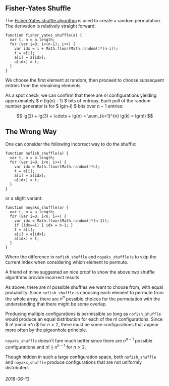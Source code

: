 Fisher-Yates Shuffle
---

The [Fisher-Yates shuffle algorithm](https://en.wikipedia.org/wiki/Fisher%E2%80%93Yates_shuffle) is used to create a random permutation.
The derivation is relatively straight forward:

```
function fisher_yates_shuffle(a) {
  var t, n = a.length;
  for (var i=0; i<(n-1); i++) {
    var idx = i + Math.floor(Math.random()*(n-i));
    t = a[i];
    a[i] = a[idx];
    a[idx] = t;
  }
}
```

We choose the first element at random, then
proceed to choose subsequent entries from the remaining elements.

As a spot check, we can confirm that there are $n!$ configurations
yielding approximately $ n (lg(n) - 1) $ bits of entropy.
Each poll of the random number generator is for $ lg(n-i) $ bits
over $n-1$ entries:

$$ lg(2) + lg(3) + \cdots + lg(n) = \sum_{k=1}^{n} lg(k) = lg(n!) $$

The Wrong Way
---

One can consider the following incorrect way to do the shuffle:

```
function nofish_shuffle(a) {
  var t, n = a.length;
  for (var i=0; i<n; i++) {
    var idx = Math.floor(Math.random()*n);
    t = a[i];
    a[i] = a[idx];
    a[idx] = t;
  }
}
```

or a slight variant:

```
function noyaks_shuffle(a) {
  var t, n = a.length;
  for (var i=0; i<n; i++) {
    var idx = Math.floor(Math.random()*(n-1));
    if (idx==i) { idx = n-1; }
    t = a[i];
    a[i] = a[idx];
    a[idx] = t;
  }
}
```

Where the difference in `nofish_shuffle` and `noyaks_shuffle`
is to skip the current index when considering which element to permute.

A friend of mine suggested an nice proof to show the above two
shuffle algorithms provide incorrect results.

As above, there are $n!$ possible shuffles we want to choose from, with
equal probability.
Since `nofish_shuffle` is choosing each element to permute from the whole
array, there are $n^n$ possible choices for the permutation with the
understanding that there might be some overlap.

Producing multiple configurations is permissible so long as `nofish_shuffle`
would produce an equal distribution for each of the $n!$ configurations.
Since $ n! \nmid n^n $ for $n>2$, there must be some configurations that
appear more often by the pigeonhole principle.

`noyaks_shuffle` doesn't fare much better since there are $n^{n-1}$ possible
configurations and $n! \nmid n^{n-1}$ for $n>2$.

Though hidden in such a large configuration space, both `nofish_shuffle`
and `noyaks_shuffle` produce configurations that are not uniformly
distributed.

###### 2018-06-13
